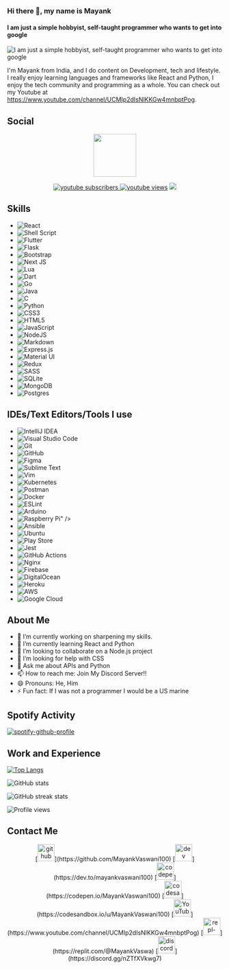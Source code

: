 ### Hi there 👋, my name is Mayank
#### I am just a simple hobbyist, self-taught programmer who wants to get into google
![I am just a simple hobbyist, self-taught programmer who wants to get into google](https://github.com/MayankVaswani100/Mayankvaswani100/blob/main/github-banner.png)

I'm Mayank from India, and I do content on Development, tech and lifestyle. I really enjoy learning languages and frameworks like React and Python, I enjoy the tech community and programming as a whole. You can check out my Youtube at https://www.youtube.com/channel/UCMIp2dIsNlKKGw4mnbptPog.

## Social
<p align="center">
  <img src="https://i.imgur.com/0QRyKo9.png" width="100px"/>

  <p align="center">
    <a href="https://www.youtube.com/channel/UCMIp2dIsNlKKGw4mnbptPog">
      <img alt="youtube subscribers" src="https://github-readme-youtube-stats.herokuapp.com/subscribers/index.php?id=UCMIp2dIsNlKKGw4mnbptPog&key=AIzaSyCFuf-X7OJxVVR2GZWgR7cJCAP52n2OVy8label=Subscribers&style=for-the-badge&color=red&labelColor=ce4630"/>
    </a>
    <a href="https://www.youtube.com/channel/UCMIp2dIsNlKKGw4mnbptPog">
      <img alt="youtube views" title="YouTube views" src="https://freshidea.com/jonah/youtube-api/view-count-badge.php?label=View+Count&style=for-the-badge&color=blue&labelColor=0b689d"/></a>
  <a href="https://discord.gg/nZTfXVkwg7" alt="Dev Pro Tips Discussion & Support Server">
    <img src="https://img.shields.io/discord/819650821314052106?color=7289DA&labelColor=4a64bd&logo=discord&logoColor=white&style=for-the-badge"/></a>
  </p>
</p>

## Skills
* <img alt="React" src="https://img.shields.io/badge/react-%2320232a.svg?&style=for-the-badge&logo=react&logoColor=%2361DAFB"/>
* <img alt="Shell Script" src="https://img.shields.io/badge/shell_script-%23121011.svg?&style=for-the-badge&logo=gnu-bash&logoColor=white"/>
* <img alt="Flutter" src="https://img.shields.io/badge/Flutter-%2302569B.svg?&style=for-the-badge&logo=Flutter&logoColor=white" />
* <img alt="Flask" src="https://img.shields.io/badge/flask-%23000.svg?&style=for-the-badge&logo=flask&logoColor=white"/>
* <img alt="Bootstrap" src="https://img.shields.io/badge/bootstrap-%23563D7C.svg?&style=for-the-badge&logo=bootstrap&logoColor=white"/>
* <img alt="Next JS" src="https://img.shields.io/badge/nextjs-%23000000.svg?&style=for-the-badge&logo=next.js&logoColor=white"/>
* <img alt="Lua" src="https://img.shields.io/badge/lua-%232C2D72.svg?&style=for-the-badge&logo=lua&logoColor=white"/>
* <img alt="Dart" src="https://img.shields.io/badge/dart-%230175C2.svg?&style=for-the-badge&logo=dart&logoColor=white"/>
* <img alt="Go" src="https://img.shields.io/badge/go-%2300ADD8.svg?&style=for-the-badge&logo=go&logoColor=white"/>
* <img alt="Java" src="https://img.shields.io/badge/java-%23ED8B00.svg?&style=for-the-badge&logo=java&logoColor=white"/>
* <img alt="C" src="https://img.shields.io/badge/c-%2300599C.svg?&style=for-the-badge&logo=c&logoColor=white"/>
* <img alt="Python" src="https://img.shields.io/badge/python-%2314354C.svg?&style=for-the-badge&logo=python&logoColor=white"/>
* <img alt="CSS3" src="https://img.shields.io/badge/css3-%231572B6.svg?&style=for-the-badge&logo=css3&logoColor=white"/>
* <img alt="HTML5" src="https://img.shields.io/badge/html5-%23E34F26.svg?&style=for-the-badge&logo=html5&logoColor=white"/>
* <img alt="JavaScript" src="https://img.shields.io/badge/javascript-%23323330.svg?&style=for-the-badge&logo=javascript&logoColor=%23F7DF1E"/>
* <img alt="NodeJS" src="https://img.shields.io/badge/node.js-%2343853D.svg?&style=for-the-badge&logo=node.js&logoColor=white"/>
* <img alt="Markdown" src="https://img.shields.io/badge/markdown-%23000000.svg?&style=for-the-badge&logo=markdown&logoColor=white"/>
* <img alt="Express.js" src="https://img.shields.io/badge/express.js-%23404d59.svg?&style=for-the-badge"/>
* <img alt="Material UI" src="https://img.shields.io/badge/materialui-%230081CB.svg?&style=for-the-badge&logo=material-ui&logoColor=white"/>
* <img alt="Redux" src="https://img.shields.io/badge/redux-%23593d88.svg?&style=for-the-badge&logo=redux&logoColor=white"/>
*	<img alt="SASS" src="https://img.shields.io/badge/SASS-hotpink.svg?&style=for-the-badge&logo=SASS&logoColor=white"/>
*	<img alt="SQLite" src ="https://img.shields.io/badge/sqlite-%2307405e.svg?&style=for-the-badge&logo=sqlite&logoColor=white"/>
* <img alt="MongoDB" src ="https://img.shields.io/badge/MongoDB-%234ea94b.svg?&style=for-the-badge&logo=mongodb&logoColor=white"/>
* <img alt="Postgres" src ="https://img.shields.io/badge/postgres-%23316192.svg?&style=for-the-badge&logo=postgresql&logoColor=white"/>

## IDEs/Text Editors/Tools I use
* <img alt="IntelliJ IDEA" src="https://img.shields.io/badge/IntelliJIDEA-000000.svg?&style=for-the-badge&logo=intellij-idea&logoColor=white"/>
* <img alt="Visual Studio Code" src="https://img.shields.io/badge/VisualStudioCode-0078d7.svg?&style=for-the-badge&logo=visual-studio-code&logoColor=white"/>
* <img alt="Git" src="https://img.shields.io/badge/git-%23F05033.svg?&style=for-the-badge&logo=git&logoColor=white"/>
* <img alt="GitHub" src="https://img.shields.io/badge/github-%23121011.svg?&style=for-the-badge&logo=github&logoColor=white"/>
* <img alt="Figma" src="https://img.shields.io/badge/figma-%23F24E1E.svg?&style=for-the-badge&logo=figma&logoColor=white"/>
* <img alt="Sublime Text" src="https://img.shields.io/badge/sublime_text-%23575757.svg?&style=for-the-badge&logo=sublime-text&logoColor=important"/>
* <img alt="Vim" src="https://img.shields.io/badge/VIM-%2311AB00.svg?&style=for-the-badge&logo=vim&logoColor=white"/>
* <img alt="Kubernetes" src="https://img.shields.io/badge/kubernetes-%23326ce5.svg?&style=for-the-badge&logo=kubernetes&logoColor=white"/>
* <img alt="Postman" src="https://img.shields.io/badge/Postman-FF6C37?style=for-the-badge&logo=postman&logoColor=red" />
* <img alt="Docker" src="https://img.shields.io/badge/docker-%230db7ed.svg?&style=for-the-badge&logo=docker&logoColor=white"/>
* <img alt="ESLint" src="https://img.shields.io/badge/ESLint-4B3263?style=for-the-badge&logo=eslint&logoColor=white" />
* <img alt="Arduino" src="https://img.shields.io/badge/-Arduino-00979D?style=for-the-badge&logo=Arduino&logoColor=white"/>
* <img alt="Raspberry Pi" src="https://img.shields.io/badge/-RaspberryPi-C51A4A?style=for-the-badge&logo=Raspberry-Pi"/>" />
* <img alt="Ansible" src="https://img.shields.io/badge/ansible-%231A1918.svg?&style=for-the-badge&logo=ansible&logoColor=white"/>
* <img alt="Ubuntu" src="https://img.shields.io/badge/Ubuntu-E95420?style=for-the-badge&logo=ubuntu&logoColor=white" />
* <img alt="Play Store" src="https://img.shields.io/badge/Google_Play-414141?style=for-the-badge&logo=google-play&logoColor=white" />
* <img alt="Jest" src="https://img.shields.io/badge/-jest-%23C21325?&style=for-the-badge&logo=jest&logoColor=white"/>
* <img alt="GitHub Actions" src="https://img.shields.io/badge/githubactions-%232671E5.svg?&style=for-the-badge&logo=githubactions&logoColor=white"/>
* <img alt="Nginx" src="https://img.shields.io/badge/nginx-%23009639.svg?&style=for-the-badge&logo=nginx&logoColor=white"/>
* <img alt="Firebase" src="https://img.shields.io/badge/firebase-%23039BE5.svg?&style=for-the-badge&logo=firebase"/>
* <img alt="DigitalOcean" src="https://img.shields.io/badge/DigitalOcean-%230167ff.svg?&style=for-the-badge&logo=digitalOcean&logoColor=white"/>
* <img alt="Heroku" src="https://img.shields.io/badge/heroku-%23430098.svg?&style=for-the-badge&logo=heroku&logoColor=white"/>
* <img alt="AWS" src="https://img.shields.io/badge/AWS-%23FF9900.svg?&style=for-the-badge&logo=amazon-aws&logoColor=white"/>
* <img alt="Google Cloud" src="https://img.shields.io/badge/GoogleCloud-%234285F4.svg?&style=for-the-badge&logo=google-cloud&logoColor=white"/>

## About Me
- 🔭 I’m currently working on sharpening my skills. 
- 🌱 I’m currently learning React and Python 
- 👯 I’m looking to collaborate on a Node.js project 
- 🤔 I’m looking for help with CSS 
- 💬 Ask me about APIs and Python 
- 📫 How to reach me: Join My Discord Server!! 
- 😄 Pronouns: He, Him 
- ⚡ Fun fact: If I was not a programmer I would be a US marine 

## Spotify Activity
[![spotify-github-profile](https://spotify-github-profile.vercel.app/api/view?uid=r23vu010zt0x9yb5p2903243w&cover_image=true&theme=default)](https://spotify-github-profile.vercel.app/api/view?uid=r23vu010zt0x9yb5p2903243w&redirect=true)

## Work and Experience
[![Top Langs](https://github-readme-stats.vercel.app/api/top-langs/?username=MayankVaswani100)](https://github.com/anuraghazra/github-readme-stats)

![GitHub stats](https://github-readme-stats-kappa-woad.vercel.app/api?username=MayankVaswani100&show_icons=true)  

![GitHub streak stats](https://github-readme-streak-stats.herokuapp.com/?user=MayankVaswani100)  

![Profile views](https://gpvc.arturio.dev/MayankVaswani100) 

## Contact Me
<p align="center">
[<img src='https://cdn.jsdelivr.net/npm/simple-icons@3.0.1/icons/github.svg' alt='github' height='40'>](https://github.com/MayankVaswani100)  [<img src='https://cdn.jsdelivr.net/npm/simple-icons@3.0.1/icons/dev-dot-to.svg' alt='dev' height='40'>](https://dev.to/mayankvaswani100)  [<img src='https://cdn.jsdelivr.net/npm/simple-icons@3.0.1/icons/codepen.svg' alt='codepen' height='40'>](https://codepen.io/MayankVaswani100)  [<img src='https://cdn.jsdelivr.net/npm/simple-icons@3.0.1/icons/codesandbox.svg' alt='codesandbox' height='40'>](https://codesandbox.io/u/MayankVaswani100)  [<img src='https://cdn.jsdelivr.net/npm/simple-icons@3.0.1/icons/youtube.svg' alt='YouTube' height='40'>](https://www.youtube.com/channel/UCMIp2dIsNlKKGw4mnbptPog)  [<img src='https://cdn.jsdelivr.net/npm/simple-icons@3.0.1/icons/repl-dot-it.svg' alt='repl-dot-it' height='40'>](https://replit.com/@MayankVaswa)  [<img src='https://cdn.jsdelivr.net/npm/simple-icons@3.0.1/icons/discord.svg' alt='discord' height='40'>](https://discord.gg/nZTfXVkwg7)  
</p>
